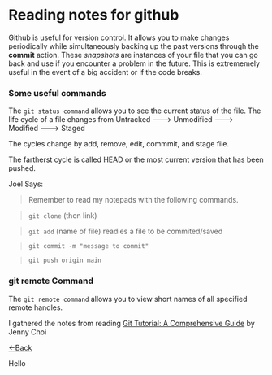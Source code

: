 # Reading notes for github

Github is useful for version control. It allows you to make changes periodically while simultaneously backing up the past versions through the **commit** action. 
These *snapshots* are instances of your file that you can go back and use if you encounter a problem in the future. This is extrememely useful in the event of a big accident or if the code breaks.

### Some useful commands

The ```git status command``` allows you to see the current status of the file. 
The life cycle of a file changes from Untracked ---> Unmodified ---> Modified ---> Staged

The cycles change by add, remove, edit, commmit, and stage file.

The fartherst cycle is called HEAD or the most current version that has been pushed.

Joel Says:

> Remember to read my notepads with the following commands.

>```git clone``` (then link)

>```git add``` (name of file) readies a file to be commited/saved

>```git commit -m "message to commit"```

>```git push origin main```

### git remote Command
The ```git remote command``` allows you to view short names of all specified remote handles. 

I gathered the notes from reading [Git Tutorial: A Comprehensive Guide](https://blog.udemy.com/git-tutorial-a-comprehensive-guide/#7) by Jenny Choi 

[<-Back](README.md)

Hello